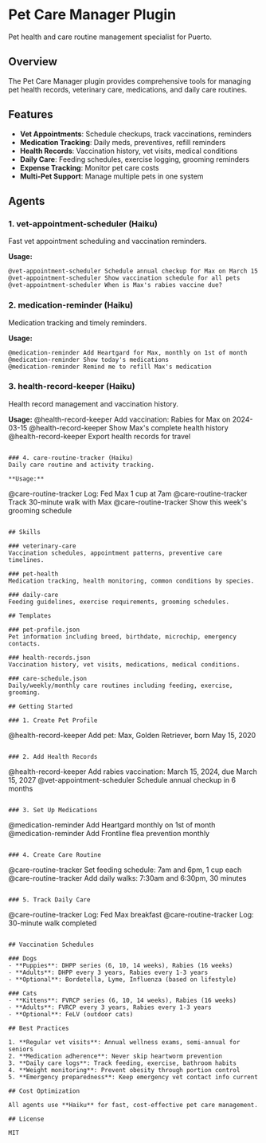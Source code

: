 # Pet Care Manager Plugin

Pet health and care routine management specialist for Puerto.

## Overview

The Pet Care Manager plugin provides comprehensive tools for managing pet health records, veterinary care, medications, and daily care routines.

## Features

- **Vet Appointments**: Schedule checkups, track vaccinations, reminders
- **Medication Tracking**: Daily meds, preventives, refill reminders
- **Health Records**: Vaccination history, vet visits, medical conditions
- **Daily Care**: Feeding schedules, exercise logging, grooming reminders
- **Expense Tracking**: Monitor pet care costs
- **Multi-Pet Support**: Manage multiple pets in one system

## Agents

### 1. vet-appointment-scheduler (Haiku)
Fast vet appointment scheduling and vaccination reminders.

**Usage:**
```
@vet-appointment-scheduler Schedule annual checkup for Max on March 15
@vet-appointment-scheduler Show vaccination schedule for all pets
@vet-appointment-scheduler When is Max's rabies vaccine due?
```

### 2. medication-reminder (Haiku)
Medication tracking and timely reminders.

**Usage:**
```
@medication-reminder Add Heartgard for Max, monthly on 1st of month
@medication-reminder Show today's medications
@medication-reminder Remind me to refill Max's medication
```

### 3. health-record-keeper (Haiku)
Health record management and vaccination history.

**Usage:**
@health-record-keeper Add vaccination: Rabies for Max on 2024-03-15
@health-record-keeper Show Max's complete health history
@health-record-keeper Export health records for travel
```

### 4. care-routine-tracker (Haiku)
Daily care routine and activity tracking.

**Usage:**
```
@care-routine-tracker Log: Fed Max 1 cup at 7am
@care-routine-tracker Track 30-minute walk with Max
@care-routine-tracker Show this week's grooming schedule
```

## Skills

### veterinary-care
Vaccination schedules, appointment patterns, preventive care timelines.

### pet-health
Medication tracking, health monitoring, common conditions by species.

### daily-care
Feeding guidelines, exercise requirements, grooming schedules.

## Templates

### pet-profile.json
Pet information including breed, birthdate, microchip, emergency contacts.

### health-records.json
Vaccination history, vet visits, medications, medical conditions.

### care-schedule.json
Daily/weekly/monthly care routines including feeding, exercise, grooming.

## Getting Started

### 1. Create Pet Profile
```
@health-record-keeper Add pet: Max, Golden Retriever, born May 15, 2020
```

### 2. Add Health Records
```
@health-record-keeper Add rabies vaccination: March 15, 2024, due March 15, 2027
@vet-appointment-scheduler Schedule annual checkup in 6 months
```

### 3. Set Up Medications
```
@medication-reminder Add Heartgard monthly on 1st of month
@medication-reminder Add Frontline flea prevention monthly
```

### 4. Create Care Routine
```
@care-routine-tracker Set feeding schedule: 7am and 6pm, 1 cup each
@care-routine-tracker Add daily walks: 7:30am and 6:30pm, 30 minutes
```

### 5. Track Daily Care
```
@care-routine-tracker Log: Fed Max breakfast
@care-routine-tracker Log: 30-minute walk completed
```

## Vaccination Schedules

### Dogs
- **Puppies**: DHPP series (6, 10, 14 weeks), Rabies (16 weeks)
- **Adults**: DHPP every 3 years, Rabies every 1-3 years
- **Optional**: Bordetella, Lyme, Influenza (based on lifestyle)

### Cats
- **Kittens**: FVRCP series (6, 10, 14 weeks), Rabies (16 weeks)
- **Adults**: FVRCP every 3 years, Rabies every 1-3 years
- **Optional**: FeLV (outdoor cats)

## Best Practices

1. **Regular vet visits**: Annual wellness exams, semi-annual for seniors
2. **Medication adherence**: Never skip heartworm prevention
3. **Daily care logs**: Track feeding, exercise, bathroom habits
4. **Weight monitoring**: Prevent obesity through portion control
5. **Emergency preparedness**: Keep emergency vet contact info current

## Cost Optimization

All agents use **Haiku** for fast, cost-effective pet care management.

## License

MIT
